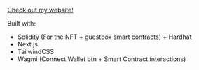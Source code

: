 [Check out my website!](samsandoval.me)

Built with:
<ul>
  <li>Solidity (For the NFT + guestbox smart contracts) + Hardhat</li>
  <li>Next.js</li>
  <li>TailwindCSS</li>
  <li>Wagmi (Connect Wallet btn + Smart Contract interactions)</li>
</ul>
